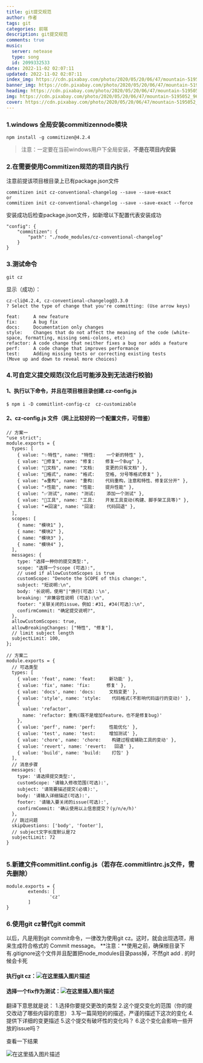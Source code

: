 ```yaml
---
title: git提交规范
author: 作者
tags: git
categories: 前端
description: git提交规范
comments: true
music:
  server: netease
  type: song
  id: 2099332533
date: 2022-11-02 02:07:11
updated: 2022-11-02 02:07:11
index_img: https://cdn.pixabay.com/photo/2020/05/20/06/47/mountain-5195052_960_720.jpg
banner_img: https://cdn.pixabay.com/photo/2020/05/20/06/47/mountain-5195052_960_720.jpg
headimg: https://cdn.pixabay.com/photo/2020/05/20/06/47/mountain-5195052_960_720.jpg
img: https://cdn.pixabay.com/photo/2020/05/20/06/47/mountain-5195052_960_720.jpg
cover: https://cdn.pixabay.com/photo/2020/05/20/06/47/mountain-5195052_960_720.jpg
---
```


### 1.windows 全局安装commitizennode模块
```
npm install -g commitizen@4.2.4
```

> 注意：一定要在当前windows用户下全局安装，**不是在项目内安装**

### 2.在需要使用Commitizen规范的项目内执行
注意前提该项目根目录上已有package.json文件

```
commitizen init cz-conventional-changelog --save --save-exact
or
commitizen init cz-conventional-changelog --save --save-exact --force

```


安装成功后检查package.json文件，如新增以下配置代表安装成功

```
"config": {
    "commitizen": {
    	"path": "./node_modules/cz-conventional-changelog"
    }
}
```

### 3.测试命令

```
git cz
```


显示（成功）：

 ```
 cz-cli@4.2.4, cz-conventional-changelog@3.3.0
 ? Select the type of change that you're committing: (Use arrow keys)
 
feat:     A new feature
fix:      A bug fix
docs:     Documentation only changes
style:    Changes that do not affect the meaning of the code (white-space, formatting, missing semi-colons, etc) 
refactor: A code change that neither fixes a bug nor adds a feature
perf:     A code change that improves performance
test:     Adding missing tests or correcting existing tests
 (Move up and down to reveal more choices)
 ```

### 4.可自定义提交规范(汉化后可能涉及到无法进行校验)
#### 1、执行以下命令，并且在项目根目录创建.cz-config.js

```
$ npm i -D commitlint-config-cz  cz-customizable
```

#### 2、cz-config.js 文件（网上比较好的一个配置文件，可借鉴）
```
// 方案一
"use strict";
module.exports = {
  types: [
    { value: "✨特性", name: "特性:    一个新的特性" },
    { value: "🐛修复", name: "修复:    修复一个Bug" },
    { value: "📝文档", name: "文档:    变更的只有文档" },
    { value: "💄格式", name: "格式:    空格, 分号等格式修复" },
    { value: "♻️重构", name: "重构:    代码重构，注意和特性、修复区分开" },
    { value: "⚡️性能", name: "性能:    提升性能" },
    { value: "✅测试", name: "测试:    添加一个测试" },
    { value: "🔧工具", name: "工具:    开发工具变动(构建、脚手架工具等)" },
    { value: "⏪回滚", name: "回滚:    代码回退" },
  ],
  scopes: [
    { name: "模块1" },
    { name: "模块2" },
    { name: "模块3" },
    { name: "模块4" },
  ],
  messages: {
    type: "选择一种你的提交类型:",
    scope: "选择一个scope (可选):",
    // used if allowCustomScopes is true
    customScope: "Denote the SCOPE of this change:",
    subject: "短说明:\n",
    body: '长说明，使用"|"换行(可选)：\n',
    breaking: "非兼容性说明 (可选):\n",
    footer: "关联关闭的issue，例如：#31, #34(可选):\n",
    confirmCommit: "确定提交说明?",
  },
  allowCustomScopes: true,
  allowBreakingChanges: ["特性", "修复"],
  // limit subject length
  subjectLimit: 100,
};

// 方案二
module.exports = {
  // 可选类型
  types: [
    { value: 'feat', name: 'feat:     新功能' },
    { value: 'fix', name: 'fix:      修复' },
    { value: 'docs', name: 'docs:     文档变更' },
    { value: 'style', name: 'style:    代码格式(不影响代码运行的变动)' },
    {
      value: 'refactor',
      name: 'refactor: 重构(既不是增加feature，也不是修复bug)'
    },
    { value: 'perf', name: 'perf:     性能优化' },
    { value: 'test', name: 'test:     增加测试' },
    { value: 'chore', name: 'chore:    构建过程或辅助工具的变动' },
    { value: 'revert', name: 'revert:   回退' },
    { value: 'build', name: 'build:    打包' }
  ],
  // 消息步骤
  messages: {
    type: '请选择提交类型:',
    customScope: '请输入修改范围(可选):',
    subject: '请简要描述提交(必填):',
    body: '请输入详细描述(可选):',
    footer: '请输入要关闭的issue(可选):',
    confirmCommit: '确认使用以上信息提交？(y/n/e/h)'
  },
  // 跳过问题
  skipQuestions: ['body', 'footer'],
  // subject文字长度默认是72
  subjectLimit: 72
}


```

### 5.新建文件commitlint.config.js（若存在.commitlintrc.js文件，需先删除）

```
module.exports = {
        extends: [
                'cz'
        ]
}

```

### 6.使用git cz替代git commit
以后，凡是用到git commit命令，一律改为使用git cz。这时，就会出现选项，用来生成符合格式的 Commit message。
**注意：**使用之前，确保根目录下有.gitignore这个文件并且配置把node_modules目录pass掉，不然git add . 的时候会卡死

#### 执行git cz：![在这里插入图片描述](https://img-blog.csdnimg.cn/20201101213713533.png?x-oss-process=image/watermark,type_ZmFuZ3poZW5naGVpdGk,shadow_10,text_aHR0cHM6Ly9ibG9nLmNzZG4ubmV0L2Zlc2ZzZWZncw==,size_16,color_FFFFFF,t_70#pic_center)

#### 选择一个fix作为测试：![在这里插入图片描述](https://img-blog.csdnimg.cn/20201101214146886.png?x-oss-process=image/watermark,type_ZmFuZ3poZW5naGVpdGk,shadow_10,text_aHR0cHM6Ly9ibG9nLmNzZG4ubmV0L2Zlc2ZzZWZncw==,size_16,color_FFFFFF,t_70#pic_center)

翻译下意思就是说：
1.选择你要提交更改的类型
2.这个提交变化的范围（你的提交改动了哪些内容的意思）
3.写一篇简短的的描述，严谨的描述下这次的变化
4.提供下详细的变更描述
5.这个提交有破坏性的变化吗？
6.这个变化会影响一些开放的issue吗？

查看一下结果

![在这里插入图片描述](https://img-blog.csdnimg.cn/20201101215345448.png?x-oss-process=image/watermark,type_ZmFuZ3poZW5naGVpdGk,shadow_10,text_aHR0cHM6Ly9ibG9nLmNzZG4ubmV0L2Zlc2ZzZWZncw==,size_16,color_FFFFFF,t_70#pic_center)

